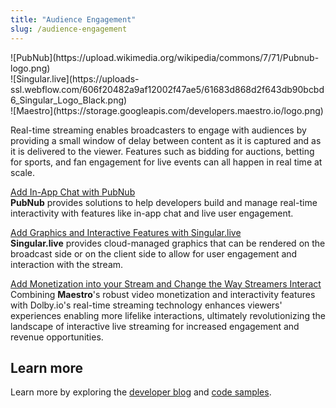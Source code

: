 ```yaml
---
title: "Audience Engagement"
slug: /audience-engagement
---
```


<div class="row" style={{alignItems: "center", justifyContent: "space-around"}}>
<div class="col col--4" style={{maxWidth: "200px"}}>
![PubNub](https://upload.wikimedia.org/wikipedia/commons/7/71/Pubnub-logo.png)
</div>
<div class="col col--4" style={{maxWidth: "200px"}}>
![Singular.live](https://uploads-ssl.webflow.com/606f20482a9af12002f47ae5/61683d868d2f643db90bcbd6_Singular_Logo_Black.png)
</div>
<div class="col col--4" style={{maxWidth: "200px"}}>
![Maestro](https://storage.googleapis.com/developers.maestro.io/logo.png)
</div>
</div>

Real-time streaming enables broadcasters to engage with audiences by providing a small window of delay between content as it is captured and as it is delivered to the viewer. Features such as bidding for auctions, betting for sports, and fan engagement for live events can all happen in real time at scale.

[Add In-App Chat with PubNub](https://dolby.io/blog/adding-pubnub-in-app-chat-to-your-webrtc-live-stream-app/)<br/>
**PubNub** provides solutions to help developers build and manage real-time interactivity with features like in-app chat and live user engagement.

[Add Graphics and Interactive Features with Singular.live](https://dolby.io/blog/adding-real-time-graphics-to-your-webrtc-stream-with-singular-live/)<br/>
**Singular.live** provides cloud-managed graphics that can be rendered on the broadcast side or on the client side to allow for user engagement and interaction with the stream.

[Add Monetization into your Stream and Change the Way Streamers Interact](https://dolby.io/blog/maestro-x-dolbyio/)<br/>
Combining **Maestro**'s robust video monetization and interactivity features with Dolby.io's real-time streaming technology enhances viewers' experiences enabling more lifelike interactions, ultimately revolutionizing the landscape of interactive live streaming for increased engagement and revenue opportunities.

## Learn more

Learn more by exploring the [developer blog](https://dolby.io/blog/tag/distribution/) and [code samples](https://github.com/orgs/dolbyio-samples/repositories?q=distribution).
